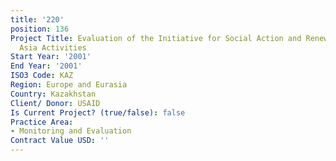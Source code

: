 ```yaml
---
title: '220'
position: 136
Project Title: Evaluation of the Initiative for Social Action and Renewal (ISAR) Central
  Asia Activities
Start Year: '2001'
End Year: '2001'
ISO3 Code: KAZ
Region: Europe and Eurasia
Country: Kazakhstan
Client/ Donor: USAID
Is Current Project? (true/false): false
Practice Area:
- Monitoring and Evaluation
Contract Value USD: ''
---
```


